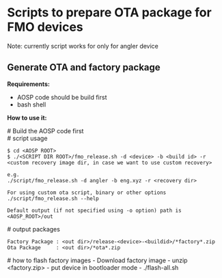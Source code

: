 # Scripts to prepare OTA package for FMO devices

Note: currently script works for only for angler device

## Generate OTA and factory package

**Requirements:**
+ AOSP code should be build first
+ bash shell

**How to use it:**

\# Build the AOSP code first                                                     
\# script usage                 

    $ cd <AOSP ROOT>
    $ ./<SCRIPT DIR ROOT>/fmo_release.sh -d <device> -b <build id> -r <custom recovery image dir, in case we want to use custom recovery>
    
    e.g.
    ./script/fmo_release.sh -d angler -b eng.xyz -r <recovery dir>

    For using custom ota script, binary or other options
    ./script/fmo_release.sh --help

    Default output (if not specified using -o option) path is <AOSP_ROOT>/out

\# output packages

    Factory Package : <out dir>/release-<device>-<buildid>/*factory*.zip
    Ota Package     : <out dir>/*ota*.zip


\# how to flash factory images
    - Download factory image
    - unzip <factory.zip>
    - put device in bootloader mode
    - ./flash-all.sh
